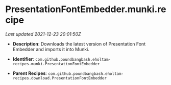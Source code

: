 # PresentationFontEmbedder.munki.recipe

_Last updated 2021-12-23 20:01:50Z_

- **Description**: Downloads the latest version of Presentation Font Embedder and imports it into Munki.

- **Identifier**: `com.github.poundbangbash.eholtam-recipes.munki.PresentationFontEmbedder`

- **Parent Recipes**: `com.github.poundbangbash.eholtam-recipes.download.PresentationFontEmbedder`
